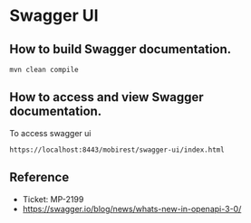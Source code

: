 # Swagger UI 
## How to build Swagger documentation.
```
mvn clean compile 
```

## How to access and view Swagger documentation.
To access swagger ui
```
https://localhost:8443/mobirest/swagger-ui/index.html
```

## Reference
* Ticket: MP-2199
* https://swagger.io/blog/news/whats-new-in-openapi-3-0/
